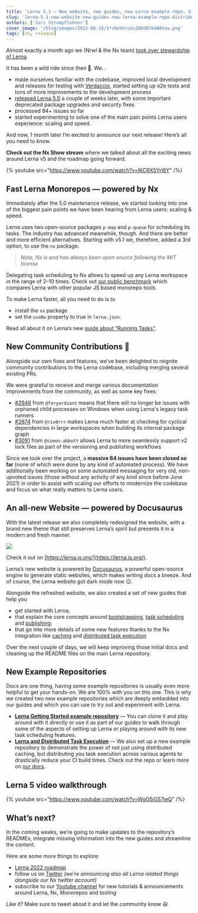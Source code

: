 ```yaml
---
title: 'Lerna 5.1 — New website, new guides, new Lerna example repo, distributed caching support and speed!'
slug: 'lerna-5-1-new-website-new-guides-new-lerna-example-repo-distributed-caching-support-and-speed'
authors: ['Juri Strumpflohner']
cover_image: '/blog/images/2022-06-15/1*s9oVnruUc2KKd8lkkWAVxw.png'
tags: [nx, release]
---
```


Almost exactly a month ago we (Nrwl & the Nx team) [took over stewardship of Lerna](/blog/lerna-is-dead-long-live-lerna?sk=60349b9dc0be3ff730ad052c4cf69df3).

It has been a wild ride since then 🤯. We..

- made ourselves familiar with the codebase, improved local development and releases for testing with [Verdaccio](https://verdaccio.org/), started setting up e2e tests and tons of more improvements to the development process
- [released Lerna 5.0](https://github.com/lerna/lerna/releases/tag/v5.0.0) a couple of weeks later, with some important deprecated package upgrades and security fixes
- processed 84+ issues so far
- started experimenting to solve one of the main pain points Lerna users experience: scaling and speed.

And now, 1 month later I’m excited to announce our next release! Here’s all you need to know.

**Check out the Nx Show stream** where we talked about all the exciting news around Lerna v5 and the roadmap going forward.

{% youtube src="https://www.youtube.com/watch?v=lKCRX5Yrl8Y" /%}

## Fast Lerna Monorepos — powered by Nx

Immediately after the 5.0 maintenance release, we started looking into one of the biggest pain points we have been hearing from Lerna users: scaling & speed.

Lerna uses two open-source packages `p-map` and `p-queue` for scheduling its tasks. The industry has advanced meanwhile, though. And there are better and more efficient alternatives. Starting with v5.1 we, therefore, added a 3rd option, to use the `nx` package.

> _Note, Nx is and has always been open source following the MIT license_

Delegating task scheduling to Nx allows to speed up any Lerna workspace in the range of 2–10 times. Check out [our public benchmark](https://github.com/vsavkin/large-monorepo) which compares Lerna with other popular JS based monorepo tools.

To make Lerna faster, all you need to do is to

- install the `nx` package
- set the `useNx` property to true in `lerna.json`.

Read all about it on Lerna’s new [guide about “Running Tasks”](https://lerna.js.org/docs/core-concepts/running-tasks).

## New Community Contributions 🙌

Alongside our own fixes and features, we’ve been delighted to reignite community contributions to the Lerna codebase, including merging several existing PRs.

We were grateful to receive and merge various documentation improvements from the community, as well as some key fixes:

- [#2946](https://github.com/lerna/lerna/pull/2946) from `@feryardiant` means that there will no longer be issues with orphaned child processes on Windows when using Lerna's legacy task runners
- [#2874](https://github.com/lerna/lerna/pull/2874) from `@rix0rrr` makes Lerna much faster at checking for cyclical dependencies in large workspaces when building its internal package graph
- [#3091](https://github.com/lerna/lerna/pull/3091) from `@simon-abbott` allows Lerna to more seamlessly support v2 lock files as part of the versioning and publishing workflows

Since we took over the project, a **massive 84 issues have been closed so far** (none of which were done by any kind of automated process). We have additionally been working on some automated messaging for very old, non-upvoted issues (those without any activity of any kind since before June 2021) in order to assist with scaling our efforts to modernize the codebase and focus on what really matters to Lerna users.

## An all-new Website — powered by Docusaurus

With the latest release we also completely redesigned the website, with a brand new theme that still preserves Lerna’s spirit but presents it in a modern and fresh manner.

![](/blog/images/2022-06-15/1*0fty6NE3WI92vROGWMV4Hw.avif)

Check it out on [https://lerna.js.org/](https://lerna.js.org/).

Lerna’s new website is powered by [Docusaurus](https://docusaurus.io/), a powerful open-source engine to generate static websites, which makes writing docs a breeze. And of course, the Lerna website got dark mode now 😉.

Alongside the refreshed website, we also created a set of new guides that help you

- get started with Lerna;
- that explain the core concepts around [bootstrapping](https://lerna.js.org/docs/core-concepts/bootstrapping), [task scheduling](https://lerna.js.org/docs/core-concepts/running-tasks) and [publishing](https://lerna.js.org/docs/core-concepts/versioning-and-publishing);
- that go into more details of some new features thanks to the Nx integration like [caching](https://lerna.js.org/docs/core-concepts/computation-caching) and [distributed task execution](https://lerna.js.org/docs/core-concepts/distributed-task-execution)

Over the next couple of days, we will keep improving those initial docs and cleaning up the README files on the main Lerna repository.

## New Example Repositories

Docs are one thing, having some example repositories is usually even more helpful to get your hands-on. We are 100% with you on this one. This is why we created two new example repositories which are deeply embedded into our guides and which you can use to try out and experiment with Lerna.

- [**Lerna Getting Started example repository**](https://github.com/lerna/getting-started-example) — You can clone it and play around with it directly or use it as part of our guides to walk through some of the aspects of setting up Lerna or playing around with its new task scheduling features.
- [**Lerna and Distributed Task Execution**](https://github.com/vsavkin/lerna-dte) — We also set up a new example repository to demonstrate the power of not just using distributed caching, but distributing you task execution across various agents to drastically reduce your CI build times. Check out the repo or learn more on [our docs](https://lerna.js.org/docs/core-concepts/distributed-task-execution).

## Lerna 5 video walkthrough

{% youtube src="https://www.youtube.com/watch?v=WgO5iG57jeQ" /%}

## What’s next?

In the coming weeks, we’re going to make updates to the repository’s READMEs, integrate missing information into the new guides and streamline the content.

Here are some more things to explore:

- [Lerna 2022 roadmap](https://github.com/lerna/lerna/discussions/3140)
- follow us on [Twitter](https://twitter.com/nxdevtools) _(we’re announcing also all Lerna related things alongside our Nx twitter account)_
- subscribe to our [Youtube channel](https://www.youtube.com/nrwl_io) for new tutorials & announcements around Lerna, Nx, Monorepos and tooling

Like it? Make sure to tweet about it and let the community know 😃
